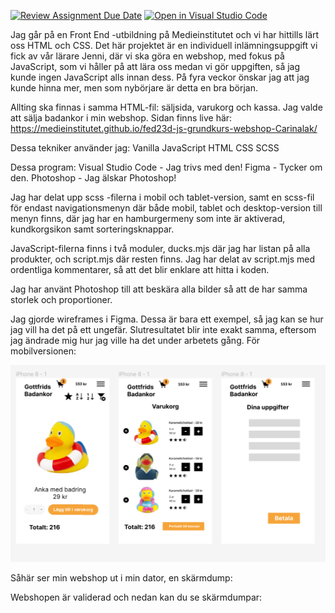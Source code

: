 [![Review Assignment Due Date](https://classroom.github.com/assets/deadline-readme-button-24ddc0f5d75046c5622901739e7c5dd533143b0c8e959d652212380cedb1ea36.svg)](https://classroom.github.com/a/lVSydX1g)
[![Open in Visual Studio Code](https://classroom.github.com/assets/open-in-vscode-718a45dd9cf7e7f842a935f5ebbe5719a5e09af4491e668f4dbf3b35d5cca122.svg)](https://classroom.github.com/online_ide?assignment_repo_id=12879009&assignment_repo_type=AssignmentRepo)

Jag går på en Front End -utbildning på Medieinstitutet och vi har hittills lärt oss HTML och CSS. Det här projektet är en individuell inlämningsuppgift vi fick av vår lärare Jenni, där vi ska göra en webshop, med fokus på JavaScript, som vi håller på att lära oss medan vi gör uppgiften, så jag kunde ingen JavaScript alls innan dess. På fyra veckor önskar jag att jag kunde hinna mer, men som nybörjare är detta en bra början. 
 
Allting ska finnas i samma HTML-fil: säljsida, varukorg och kassa. Jag valde att sälja badankor i min webshop. 
Sidan finns live här: https://medieinstitutet.github.io/fed23d-js-grundkurs-webshop-Carinalak/

Dessa tekniker använder jag:
Vanilla JavaScript
HTML 
CSS
SCSS

Dessa program:
Visual Studio Code - Jag trivs med den!
Figma - Tycker om den.
Photoshop - Jag älskar Photoshop!

Jag har delat upp scss -filerna i mobil och tablet-version, samt en scss-fil för endast navigationsmenyn där både mobil, tablet och desktop-version till menyn finns, där jag har en hamburgermeny som inte är aktiverad, kundkorgsikon samt sorteringsknappar.

JavaScript-filerna finns i två moduler, ducks.mjs där jag har listan på alla produkter, och script.mjs där resten finns. Jag har delat av script.mjs med ordentliga kommentarer, så att det blir enklare att hitta i koden.

Jag har använt Photoshop till att beskära alla bilder så att de har samma storlek och proportioner.

Jag gjorde wireframes i Figma. Dessa är bara ett exempel, så jag kan se hur jag vill ha det på ett ungefär. Slutresultatet blir inte exakt samma, eftersom jag ändrade mig hur jag ville ha det under arbetets gång. För mobilversionen:

![Wireframe för mobil version](img/wireframe/mobile.png)

Såhär ser min webshop ut i min dator, en skärmdump:


Webshopen är validerad och nedan kan du se skärmdumpar: